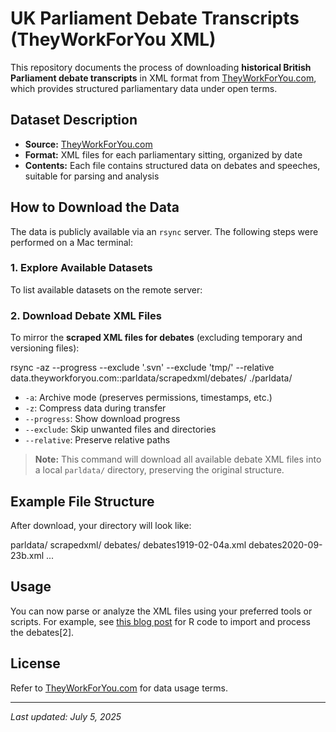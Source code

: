 # UK Parliament Debate Transcripts (TheyWorkForYou XML)

This repository documents the process of downloading **historical British Parliament debate transcripts** in XML format from [TheyWorkForYou.com](https://www.theyworkforyou.com/), which provides structured parliamentary data under open terms.

## Dataset Description

- **Source:** [TheyWorkForYou.com](https://www.theyworkforyou.com/)
- **Format:** XML files for each parliamentary sitting, organized by date
- **Contents:** Each file contains structured data on debates and speeches, suitable for parsing and analysis

## How to Download the Data

The data is publicly available via an `rsync` server. The following steps were performed on a Mac terminal:

### 1. Explore Available Datasets

To list available datasets on the remote server:

### 2. Download Debate XML Files

To mirror the **scraped XML files for debates** (excluding temporary and versioning files):

rsync -az --progress
--exclude '.svn'
--exclude 'tmp/'
--relative
data.theyworkforyou.com::parldata/scrapedxml/debates/
./parldata/


- `-a`: Archive mode (preserves permissions, timestamps, etc.)
- `-z`: Compress data during transfer
- `--progress`: Show download progress
- `--exclude`: Skip unwanted files and directories
- `--relative`: Preserve relative paths

> **Note:** This command will download all available debate XML files into a local `parldata/` directory, preserving the original structure.

## Example File Structure

After download, your directory will look like:

parldata/
scrapedxml/
debates/
debates1919-02-04a.xml
debates2020-09-23b.xml
...

## Usage

You can now parse or analyze the XML files using your preferred tools or scripts. For example, see [this blog post](https://blog.koheiw.net/?p=33) for R code to import and process the debates[2].

## License

Refer to [TheyWorkForYou.com](https://www.theyworkforyou.com/) for data usage terms.

---

*Last updated: July 5, 2025*


